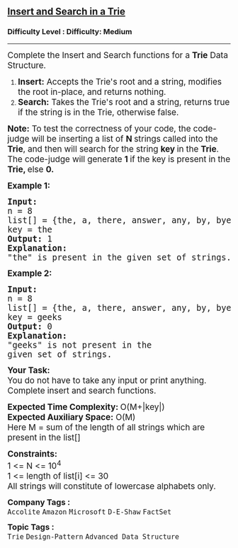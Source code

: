 <h2><a href="https://www.geeksforgeeks.org/problems/trie-insert-and-search0651/1?page=9&sortBy=submissions">Insert and Search in a Trie</a></h2><h3>Difficulty Level : Difficulty: Medium</h3><hr><div class="problems_problem_content__Xm_eO"><p><span style="font-size: 14pt;">Complete the Insert and Search functions for a <strong>Trie</strong> Data Structure.&nbsp;</span></p>
<ol>
<li><span style="white-space: normal; font-size: 14pt;"><strong>Insert:</strong> Accepts the Trie's root and a string, modifies the root in-place, and returns nothing.</span></li>
<li><span style="white-space: normal; font-size: 14pt;"><strong>Search:</strong> Takes the Trie's root and a string, returns true if the string is in the Trie, otherwise false.</span></li>
</ol>
<p><span style="font-size: 14pt;"><strong>Note:</strong> To test the correctness of your code, the code-judge will be inserting a list of <strong>N </strong>strings called into the <strong>Trie</strong>, and then will search for the string <strong>key </strong>in the <strong>Trie</strong>. The code-judge will generate <strong>1 </strong>if the key is present in the <strong>Trie, </strong>else <strong>0.</strong></span></p>
<p><span style="font-size: 14pt;"><strong>Example 1:</strong></span></p>
<pre><span style="font-size: 14pt;"><strong>Input:</strong></span><br><span style="font-size: 14pt;">n = 8</span><br><span style="font-size: 14pt;">list[] = {the, a, there, answer, </span><span style="font-size: 14pt;">any, by, bye, their}</span><br><span style="font-size: 14pt;">key = the</span><br><span style="font-size: 14pt;"><strong>Output: </strong>1</span><br><span style="font-size: 14pt;"><strong>Explanation: </strong></span><br><span style="font-size: 14pt;">"the" is present in the given set of strings. </span></pre>
<p><span style="font-size: 14pt;"><strong>Example 2:</strong></span></p>
<pre><span style="font-size: 14pt;"><strong>Input:</strong></span><br><span style="font-size: 14pt;">n = 8</span><br><span style="font-size: 14pt;">list[] = {the, a, there, answer, </span><span style="font-size: 14pt;">any, by, bye, their}</span><br><span style="font-size: 14pt;">key = geeks</span><br><span style="font-size: 14pt;"><strong>Output:</strong> 0</span><br><span style="font-size: 14pt;"><strong>Explanation:</strong> </span><br><span style="font-size: 14pt;">"geeks" is not present in the</span><br><span style="font-size: 14pt;">given set of strings.</span></pre>
<p><span style="font-size: 14pt;"><strong>Your Task:<br></strong>You do not have to take any input or print anything. Complete insert and search functions.&nbsp;</span></p>
<p><span style="font-size: 14pt;"><strong>Expected Time Complexity: </strong>O(M+|key|)<br></span><span style="font-size: 14pt;"><strong>Expected Auxiliary Space:</strong> O(M)</span><br><span style="font-size: 14pt;">Here M = sum of the length of all strings which are present in the list[]&nbsp;</span></p>
<p><span style="font-size: 14pt;"><strong>Constraints:<br></strong>1 &lt;= N &lt;= 10<sup>4</sup></span><br><span style="font-size: 14pt;">1 &lt;= length of list[i] &lt;= 30</span><br><span style="font-size: 14pt;">All strings will constitute of lowercase alphabets only.</span></p></div><p><span style=font-size:18px><strong>Company Tags : </strong><br><code>Accolite</code>&nbsp;<code>Amazon</code>&nbsp;<code>Microsoft</code>&nbsp;<code>D-E-Shaw</code>&nbsp;<code>FactSet</code>&nbsp;<br><p><span style=font-size:18px><strong>Topic Tags : </strong><br><code>Trie</code>&nbsp;<code>Design-Pattern</code>&nbsp;<code>Advanced Data Structure</code>&nbsp;